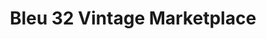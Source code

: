 ---
title: "Bleu 32 Vintage Marketplace"
url: /columbia/bleu-32-vintage-marketplace/
shop: antiques
---